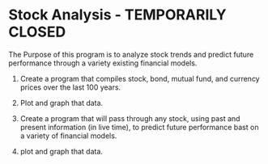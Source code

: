 # Stock Analysis - TEMPORARILY CLOSED

The Purpose of this program is to analyze stock trends and predict future performance through a variety existing financial models.

1) Create a program that compiles stock, bond, mutual fund, and currency prices over the last 100 years.

2) Plot and graph that data.

3) Create a program that will pass through any stock, using past and present information (in live time), to predict future performance bast on a variety of financial models.

4) plot and graph that data.
